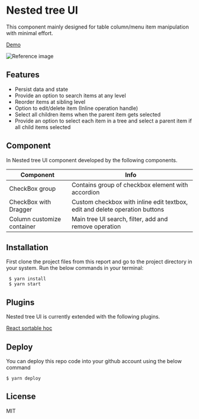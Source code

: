 # Nested tree UI
This component mainly designed for table column/menu item manipulation with minimal effort.

[Demo](https://lakshmanan-arumugam.github.io/nested-tree/)

![Reference image](https://i.ibb.co/xspPpJB/Screenshot-2021-11-08-at-6-00-54-AM.png)

## Features
* Persist data and state
* Provide an option to search items at any level
* Reorder items at sibling level
* Option to edit/delete item (Inline operation handle)
* Select all children items when the parent item gets selected
* Provide an option to select each item in a tree and select a parent item if all child items selected

## Component
In Nested tree UI component developed by the following components.

| Component | Info |
| ------ | ------ |
| CheckBox group | Contains group of checkbox element with accordion |
| CheckBox with Dragger | Custom checkbox with inline edit textbox, edit and delete operation buttons |
| Column customize container | Main tree UI search, filter, add and remove operation |

## Installation
First clone the project files from this report and go to the project directory in your system. Run the below commands in your terminal:
```
 $ yarn install
 $ yarn start
```

## Plugins
Nested tree UI is currently extended with the following plugins.

[React sortable hoc](https://github.com/clauderic/react-sortable-hoc)

## Deploy
You can deploy this repo code into your github account using the below command
```
$ yarn deploy
```

## License

MIT
